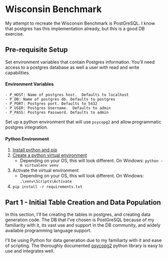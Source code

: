 # Wisconsin Benchmark

My attempt to recreate the Wisconsin Benchmark is PostGreSQL.  I know that postgres has this implementation already, but this is a good DB exercise.

## Pre-requisite Setup

Set environment variables that contain Postgres information.  You'll need access to a postgres database as well a user with read and write capabilities.

#### Environment Variables
    - P_HOST: Name of postgres host.  Defaults to localhost
    - P_DB: Name of postgres db. Defaults to postgres
    - P_PORT: Postgres port. Defaults to 5432
    - P_USER: Postgres Username.  Defaults to admin
    - P_PASS: Postgres Password. Defaults to admin

Set up a python environment that will use `psycopg2` and allow programmatic postgres integration.

#### Python Environment
1. [Install python and pip](https://www.makeuseof.com/tag/install-pip-for-python/)
2. [Create a python virtual environment](https://packaging.python.org/guides/installing-using-pip-and-virtualenv/)
    - Depending on your OS, this will look different.  On Windows: `python -m virtualenv venv`
3. Activate the virtual environment
    - Depending on your OS, this will look different.  On Windows: `.\venv\Scripts\Activate`
4. `pip install -r requirements.txt`

## Part 1 - Initial Table Creation and Data Population

In this section, I'll be creating the tables in postgres, and creating data generation code.  The DB that I've chosen is PostGreSQL because of my familiarity with it, its vast use and support in the DB community, and widely available programming language support.

I'll be using Python for data generation due to my familiarty with it and ease of scripting.  The thoroughly documented [psycopg2](http://initd.org/psycopg/docs/) python library is easy to use and integrates well.